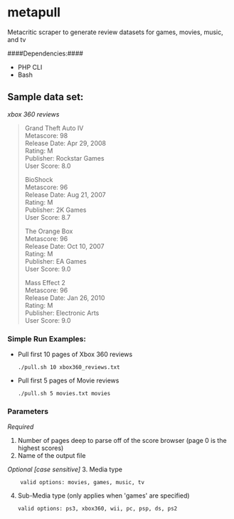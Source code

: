 metapull
======
Metacritic scraper to generate review datasets for games, movies, music, and tv

####Dependencies:####
*	PHP CLI
*	Bash

## Sample data set: ##
*xbox 360 reviews*

<blockquote>
<p>
Grand Theft Auto IV
<br />
Metascore: 98 
<br />
Release Date: Apr 29, 2008 
<br />
Rating: M 
<br />
Publisher: Rockstar Games 
<br />
User Score: 8.0
</p>

<p>
BioShock 
<br />
Metascore: 96 
<br />
Release Date: Aug 21, 2007 
<br />
Rating: M 
<br />
Publisher: 2K Games 
<br />
User Score: 8.7
</p>
 
<p>
The Orange Box 
<br />
Metascore: 96 
<br />
Release Date: Oct 10, 2007 
<br />
Rating: M 
<br />
Publisher: EA Games 
<br />
User Score: 9.0
</p>
 
<p>
Mass Effect 2 
<br />
Metascore: 96 
<br />
Release Date: Jan 26, 2010 
<br />
Rating: M 
<br />
Publisher: Electronic Arts 
<br />
User Score: 9.0
</p>
</blockquote>

### Simple Run Examples: ###
*	Pull first 10 pages of Xbox 360 reviews

		./pull.sh 10 xbox360_reviews.txt

*	Pull first 5 pages of Movie reviews

		./pull.sh 5 movies.txt movies

### Parameters ###
*Required*
1.	Number of pages deep to parse off of the score browser (page 0 is the highest scores)
2.	Name of the output file

*Optional [case sensitive]*
3.	Media type

		valid options: movies, games, music, tv
4.	Sub-Media type (only applies when 'games' are specified) 

		valid options: ps3, xbox360, wii, pc, psp, ds, ps2
